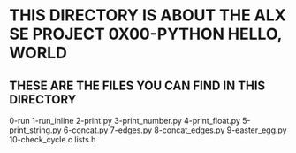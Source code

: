 # THIS DIRECTORY IS ABOUT THE ALX SE PROJECT 0X00-PYTHON HELLO, WORLD

## THESE ARE THE FILES YOU CAN FIND IN THIS DIRECTORY

 0-run
 1-run_inline
 2-print.py
 3-print_number.py
 4-print_float.py
 5-print_string.py
 6-concat.py
 7-edges.py
 8-concat_edges.py
 9-easter_egg.py
 10-check_cycle.c
 lists.h
